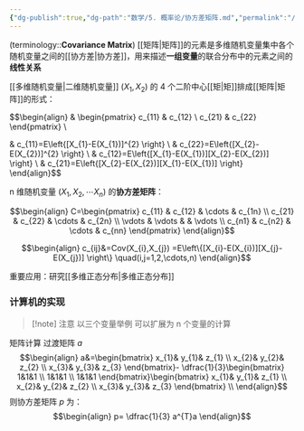```yaml
---
{"dg-publish":true,"dg-path":"数学/5. 概率论/协方差矩阵.md","permalink":"/数学/5. 概率论/协方差矩阵/","dgPassFrontmatter":true,"noteIcon":"","created":"2024-05-21T15:20:28.000+08:00","updated":"2025-04-14T11:45:23.990+08:00"}
---
```


(terminology::**Covariance Matrix**)
[[矩阵\|矩阵]]的元素是多维随机变量集中各个随机变量之间的[[协方差\|协方差]]，用来描述**一组变量**的联合分布中的元素之间的**线性关系**

[[多维随机变量\|二维随机变量]] $(X_{1},X_{2})$ 的 4 个二阶中心[[矩\|矩]]排成[[矩阵\|矩阵]]的形式：

$$\begin{align}
 & \begin{pmatrix}
c_{11} & c_{12} \\
c_{21} & c_{22}
\end{pmatrix} \\

 & c_{11}=E\left\{[X_{1}-E(X_{1})]^{2} \right\} \\
& c_{22}=E\left\{[X_{2}-E(X_{2})]^{2} \right\}  \\
 & c_{12}=E\left\{[X_{1}-E(X_{1})][X_{2}-E(X_{2})] \right\} \\
 & c_{21}=E\left\{[X_{2}-E(X_{2})][X_{1}-E(X_{1})] \right\}
\end{align}$$

n 维随机变量 $(X_{1},X_{2},\cdots X_{n})$ 的**协方差矩阵**：

$$\begin{align}
C=\begin{pmatrix}
c_{11} & c_{12} & \cdots & c_{1n} \\
c_{21} & c_{22}  & \cdots  &  c_{2n} \\
\vdots  & \vdots  &  & \vdots \\
c_{n1} & c_{n2}  & \cdots & c_{nn}
\end{pmatrix}
\end{align}$$

$$\begin{align}
c_{ij}&=Cov(X_{i},X_{j}) =E\left\{[X_{i}-E(X_{i})][X_{j}-E(X_{j})] \right\} \quad(i,j=1,2,\cdots,n)
\end{align}$$

重要应用：研究[[多维正态分布\|多维正态分布]]

### 计算机的实现
>[!note] 注意
>以三个变量举例
>可以扩展为 n 个变量的计算


矩阵计算
过渡矩阵 $a$
$$\begin{align}
a&=\begin{bmatrix}
x_{1}& y_{1}& z_{1} \\
x_{2}& y_{2}& z_{2} \\
x_{3}& y_{3}& z_{3}
\end{bmatrix}- \dfrac{1}{3}\begin{bmatrix}
1&1&1 \\
1&1&1 \\
1&1&1
\end{bmatrix}\begin{bmatrix}
x_{1}& y_{1}& z_{1} \\
x_{2}& y_{2}& z_{2} \\
x_{3}& y_{3}& z_{3}
\end{bmatrix} \\
\end{align}$$
则协方差矩阵 $p$ 为：
$$\begin{align}
p= \dfrac{1}{3} a^{T}a
\end{align}$$

